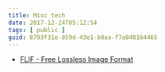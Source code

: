 ```yaml
---
title: Misc tech
date: 2017-12-24T05:12:54
tags: [ public ]
guid: 8793f31e-859d-43e1-b8aa-f7a848164465
---
```



<!--more-->

 * [FLIF - Free Lossless Image Format](http://flif.info/)
